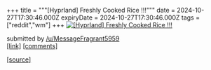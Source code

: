 +++
title = """[Hyprland] Freshly Cooked Rice !!!"""
date = 2024-10-27T17:30:46.000Z
expiryDate = 2024-10-27T17:30:46.000Z
tags = ["reddit","wm"]
+++
[![[Hyprland] Freshly Cooked Rice !!!](https://b.thumbs.redditmedia.com/-zGFp0x8_DtlYcIDgS2qMOoKvRKzFU6sBf9dpJBju2o.jpg "[Hyprland] Freshly Cooked Rice !!!")](https://www.reddit.com/r/unixporn/comments/1gdgbvj/hyprland_freshly_cooked_rice/)

submitted by [/u/MessageFragrant5959](https://www.reddit.com/user/MessageFragrant5959)  
[\[link\]](https://www.reddit.com/gallery/1gdgbvj) [\[comments\]](https://www.reddit.com/r/unixporn/comments/1gdgbvj/hyprland_freshly_cooked_rice/)

[[source]](https://www.reddit.com/r/unixporn/comments/1gdgbvj/hyprland_freshly_cooked_rice/)
